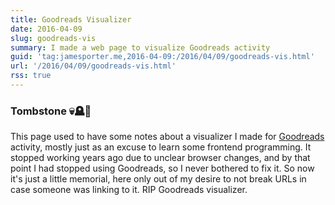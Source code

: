 ```yaml
---
title: Goodreads Visualizer
date: 2016-04-09
slug: goodreads-vis
summary: I made a web page to visualize Goodreads activity
guid: 'tag:jamesporter.me,2016-04-09:/2016/04/09/goodreads-vis.html'
url: '/2016/04/09/goodreads-vis.html'
rss: true
---
```


### Tombstone 💀🪦🥀

This page used to have some notes about a visualizer I made for [Goodreads](https://www.goodreads.com) activity, mostly just as an excuse to learn some frontend programming. It stopped working years ago due to unclear browser changes, and by that point I had stopped using Goodreads, so I never bothered to fix it. So now it's just a little memorial, here only out of my desire to not break URLs in case someone was linking to it. RIP Goodreads visualizer.
